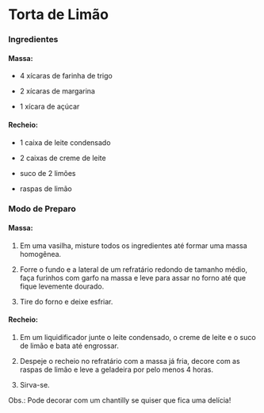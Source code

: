 # Torta de Limão

### Ingredientes

#### Massa:

- 4 xícaras de farinha de trigo

- 2 xícaras de margarina

- 1 xícara de açúcar

#### Recheio:

- 1 caixa de leite condensado

- 2 caixas de creme de leite

- suco de 2 limões

- raspas de limão

### Modo de Preparo

#### Massa:

1. Em uma vasilha, misture todos os ingredientes até formar uma massa homogênea.

2. Forre o fundo e a lateral de um refratário redondo de tamanho médio, faça furinhos com garfo na massa e leve para assar no forno até que fique levemente dourado.

3. Tire do forno e deixe esfriar.

#### Recheio:

1. Em um liquidificador junte o leite condensado, o creme de leite e o suco de limão e bata até engrossar.

2. Despeje o recheio no refratário com a massa já fria, decore com as raspas de limão e leve a geladeira por pelo menos 4 horas.

3. Sirva-se.

Obs.: Pode decorar com um chantilly se quiser que fica uma delícia!
